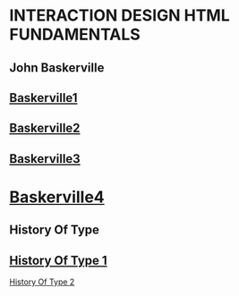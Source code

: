 INTERACTION DESIGN HTML FUNDAMENTALS
====================================
John Baskerville
----------------
[Baskerville1](https://github.com/CalumDixon/JohnBaskerville/blob/gh-pages/johnbaskerville1.html)
----------------
[Baskerville2](https://github.com/CalumDixon/JohnBaskerville/blob/gh-pages/johnbaskerville2.html)
----------------
[Baskerville3](https://github.com/CalumDixon/JohnBaskerville/blob/gh-pages/johnbaskerville3.html)
----------------
[Baskerville4](https://github.com/CalumDixon/JohnBaskerville/blob/gh-pages/johnbaskerville4.html)
=====================================================================================================================
History Of Type
---------------
[History Of Type 1](https://github.com/CalumDixon/JohnBaskerville/blob/gh-pages/historyoftype1.html)
---------------
[History Of Type 2](https://github.com/CalumDixon/JohnBaskerville/blob/gh-pages/historyoftype2.html)